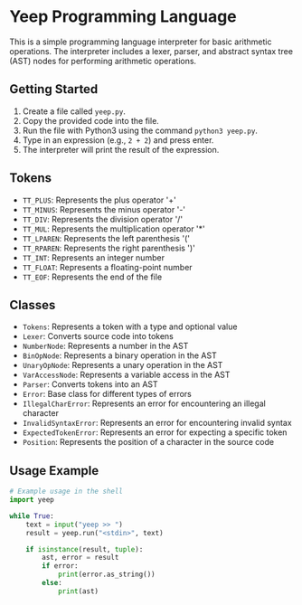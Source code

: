 # Yeep Programming Language

This is a simple programming language interpreter for basic arithmetic operations. The interpreter includes a lexer, parser, and abstract syntax tree (AST) nodes for performing arithmetic operations.

## Getting Started

1. Create a file called `yeep.py`.
2. Copy the provided code into the file.
3. Run the file with Python3 using the command `python3 yeep.py`.
4. Type in an expression (e.g., `2 + 2`) and press enter.
5. The interpreter will print the result of the expression.

## Tokens

- `TT_PLUS`: Represents the plus operator '+'
- `TT_MINUS`: Represents the minus operator '-'
- `TT_DIV`: Represents the division operator '/'
- `TT_MUL`: Represents the multiplication operator '*'
- `TT_LPAREN`: Represents the left parenthesis '('
- `TT_RPAREN`: Represents the right parenthesis ')'
- `TT_INT`: Represents an integer number
- `TT_FLOAT`: Represents a floating-point number
- `TT_EOF`: Represents the end of the file

## Classes

- `Tokens`: Represents a token with a type and optional value
- `Lexer`: Converts source code into tokens
- `NumberNode`: Represents a number in the AST
- `BinOpNode`: Represents a binary operation in the AST
- `UnaryOpNode`: Represents a unary operation in the AST
- `VarAccessNode`: Represents a variable access in the AST
- `Parser`: Converts tokens into an AST
- `Error`: Base class for different types of errors
- `IllegalCharError`: Represents an error for encountering an illegal character
- `InvalidSyntaxError`: Represents an error for encountering invalid syntax
- `ExpectedTokenError`: Represents an error for expecting a specific token
- `Position`: Represents the position of a character in the source code

## Usage Example

```python
# Example usage in the shell
import yeep

while True:
    text = input("yeep >> ")
    result = yeep.run("<stdin>", text)

    if isinstance(result, tuple):
        ast, error = result
        if error:
            print(error.as_string())
        else:
            print(ast)
